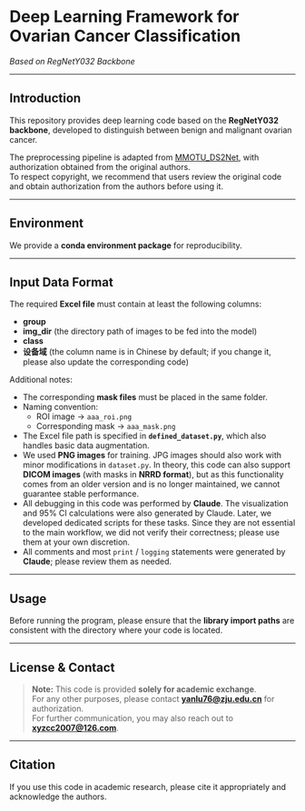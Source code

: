 # Deep Learning Framework for Ovarian Cancer Classification  
*Based on RegNetY032 Backbone*

---

## Introduction
This repository provides deep learning code based on the **RegNetY032 backbone**, developed to distinguish between benign and malignant ovarian cancer.

The preprocessing pipeline is adapted from [MMOTU_DS2Net](https://github.com/cv516Buaa/MMOTU_DS2Net), with authorization obtained from the original authors.  
To respect copyright, we recommend that users review the original code and obtain authorization from the authors before using it.

---

## Environment
We provide a **conda environment package** for reproducibility.

---

## Input Data Format
The required **Excel file** must contain at least the following columns:

- **group**  
- **img_dir** (the directory path of images to be fed into the model)  
- **class**  
- **设备域** (the column name is in Chinese by default; if you change it, please also update the corresponding code)

Additional notes:

- The corresponding **mask files** must be placed in the same folder.  
- Naming convention:  
  - ROI image → `aaa_roi.png`  
  - Corresponding mask → `aaa_mask.png`  
- The Excel file path is specified in **`defined_dataset.py`**, which also handles basic data augmentation.  
- We used **PNG images** for training. JPG images should also work with minor modifications in `dataset.py`. In theory, this code can also support **DICOM images** (with masks in **NRRD format**), but as this functionality comes from an older version and is no longer maintained, we cannot guarantee stable performance.  
- All debugging in this code was performed by **Claude**. The visualization and 95% CI calculations were also generated by Claude. Later, we developed dedicated scripts for these tasks. Since they are not essential to the main workflow, we did not verify their correctness; please use them at your own discretion.  
- All comments and most `print` / `logging` statements were generated by **Claude**; please review them as needed.  

---

## Usage
Before running the program, please ensure that the **library import paths** are consistent with the directory where your code is located.

---

## License & Contact
> **Note:** This code is provided **solely for academic exchange**.  
> For any other purposes, please contact **yanlu76@zju.edu.cn** for authorization.  
> For further communication, you may also reach out to **xyzcc2007@126.com**.

---

## Citation
If you use this code in academic research, please cite it appropriately and acknowledge the authors.
